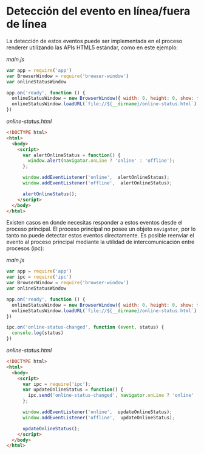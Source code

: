 # Detección del evento en línea/fuera de línea

La detección de estos eventos puede ser implementada en el proceso renderer utilizando las APIs HTML5 estándar,
como en este ejemplo:

_main.js_

```javascript
var app = require('app')
var BrowserWindow = require('browser-window')
var onlineStatusWindow

app.on('ready', function () {
  onlineStatusWindow = new BrowserWindow({ width: 0, height: 0, show: false })
  onlineStatusWindow.loadURL(`file://${__dirname}/online-status.html`)
})
```

_online-status.html_

```html
<!DOCTYPE html>
<html>
  <body>
    <script>
      var alertOnlineStatus = function() {
        window.alert(navigator.onLine ? 'online' : 'offline');
      };

      window.addEventListener('online',  alertOnlineStatus);
      window.addEventListener('offline',  alertOnlineStatus);

      alertOnlineStatus();
    </script>
  </body>
</html>
```

Existen casos en donde necesitas responder a estos eventos desde el proceso principal.
El proceso principal no posee un objeto `navigator`, por lo tanto no puede detectar estos eventos directamente.
Es posible reenviar el evento al proceso principal mediante la utilidad de intercomunicación entre procesos (ipc):

_main.js_

```javascript
var app = require('app')
var ipc = require('ipc')
var BrowserWindow = require('browser-window')
var onlineStatusWindow

app.on('ready', function () {
  onlineStatusWindow = new BrowserWindow({ width: 0, height: 0, show: false })
  onlineStatusWindow.loadURL(`file://${__dirname}/online-status.html`)
})

ipc.on('online-status-changed', function (event, status) {
  console.log(status)
})
```

_online-status.html_

```html
<!DOCTYPE html>
<html>
  <body>
    <script>
      var ipc = require('ipc');
      var updateOnlineStatus = function() {
        ipc.send('online-status-changed', navigator.onLine ? 'online' : 'offline');
      };

      window.addEventListener('online',  updateOnlineStatus);
      window.addEventListener('offline',  updateOnlineStatus);

      updateOnlineStatus();
    </script>
  </body>
</html>
```
